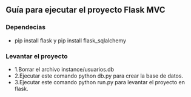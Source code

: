 ## Guía para ejecutar el proyecto Flask MVC

### Dependecias

- pip install flask y pip install flask_sqlalchemy

### Levantar el proyecto

- 1.Borrar el archivo instance/usuarios.db
- 2.Ejecutar este comando python db.py para crear la base de datos.
- 3.Ejecutar este comando python run.py para levantar el proyecto en flask.